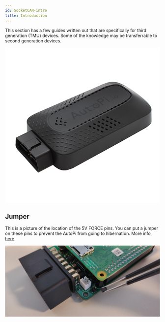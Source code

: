 ```yaml
---
id: SocketCAN-intro
title: Introduction
---
```


This section has a few guides written out that are specifically for third generation (TMU) devices.
Some of the knowledge may be transferrable to second generation devices.

![Third generation AutoPi device](/img/hardware/gen_3/device.png)



## Jumper

This is a picture of the location of the 5V FORCE pins. You can put a jumper on these pins to
prevent the AutoPi from going to hibernation. More info [here](../../guides/jumpers.md).

![Third generation AutoPi Jumper location](/img/hardware/gen_3/jumper.jpg)
